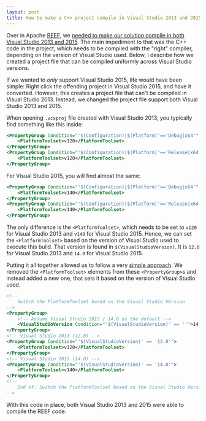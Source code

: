 ```yaml
---
layout: post
title: How to make a C++ project compile in Visual Studio 2013 and 2015
---
```


Over in Apache [REEF], we [needed to make our solution compile in both Visual Studio 2013 and 2015][REEF-743]. The main impediment to that was the C++ code in the project, which needs to be compiled with the "right" compiler, depending on the version of Visual Studio used. Below, I describe how we created a project file that can be compiled uniformly across Visual Studio versions.

<!--more-->

If we wanted to *only* support Visual Studio 2015, life would have been simple: Right click the offending project in Visual Studio 2015, and have it converted. However, this creates a project file that can't be compiled in Visual Studio 2013.  Instead, we changed the project file support both Visual Studio 2013 and 2015.

When opening `.vcxproj` file created with Visual Studio 2013, you typically find something like this inside:

```xml
<PropertyGroup Condition="'$(Configuration)|$(Platform)'=='Debug|x64'" Label="Configuration">
    <PlatformToolset>v120</PlatformToolset>
</PropertyGroup>
<PropertyGroup Condition="'$(Configuration)|$(Platform)'=='Release|x64'" Label="Configuration">
    <PlatformToolset>v120</PlatformToolset>
</PropertyGroup>    
```

For Visual Studio 2015, you will find almost the same:

```xml
<PropertyGroup Condition="'$(Configuration)|$(Platform)'=='Debug|x64'" Label="Configuration">
    <PlatformToolset>v140</PlatformToolset>
</PropertyGroup>
<PropertyGroup Condition="'$(Configuration)|$(Platform)'=='Release|x64'" Label="Configuration">
    <PlatformToolset>v140</PlatformToolset>
</PropertyGroup>    
```

The only difference is the `<PlatformToolset>`, which needs to be set to `v120` for Visual Studio 2013 and `v140` for Visual Studio 2015. Hence, we can set the `<PlatformToolset>` based on the version of Visual Studio used to execute this build. That version is found in `$(VisualStudioVersion)`. It is `12.0` for Visual Studio 2013 and `14.0` for Visual Studio 2015.

Putting it all together allowed us to follow a very [simple approach][PR]. We removed the `<PlatformToolset>` elements from these `<PropertyGroup>`s and instead added a new one, that sets it based on the version of Visual Studio used. 

```xml
<!--
    Switch the PlatformToolset based on the Visual Studio Version
-->
<PropertyGroup>
    <!-- Assume Visual Studio 2015 / 14.0 as the default -->
    <VisualStudioVersion Condition="'$(VisualStudioVersion)' == ''">14.0</VisualStudioVersion>
</PropertyGroup>
<!-- Visual Studio 2013 (12.0) -->
<PropertyGroup Condition="'$(VisualStudioVersion)' == '12.0'">
    <PlatformToolset>v120</PlatformToolset>
</PropertyGroup>
<!-- Visual Studio 2015 (14.0) -->
<PropertyGroup Condition="'$(VisualStudioVersion)' == '14.0'">
    <PlatformToolset>v140</PlatformToolset>
</PropertyGroup>
<!--
    End of: Switch the PlatformToolset based on the Visual Studio Version
-->
```

With this code in place, both Visual Studio 2013 and 2015 were able to compile the REEF code.

[REEF]: http://reef.apache.org
[REEF-743]: https://issues.apache.org/jira/browse/REEF-743
[PR]: https://github.com/apache/reef/pull/873